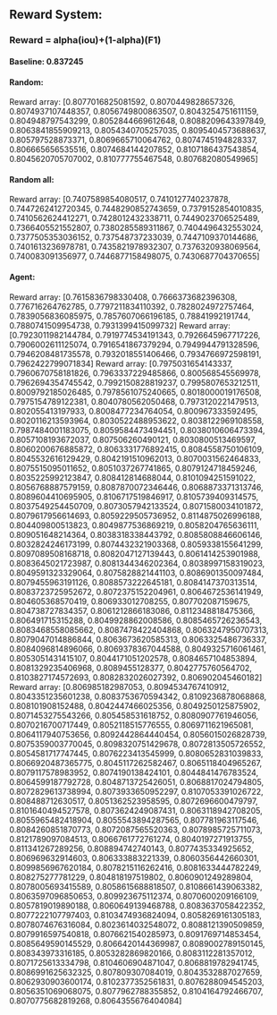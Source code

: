## Reward System:
### Reward = alpha(iou)+(1-alpha)(F1)

#### Baseline: 0.837245
#### Random: 
Reward array: [0.8077016825081592, 0.8070449828657326, 0.8074937107448357, 0.8056749800863507, 0.8043254751611159, 0.804948797543299, 0.8052844669612648, 0.8088209643397849, 0.8063841855909213, 0.8054340705257035, 0.8095404573688637, 0.805797528873371, 0.8069665710064762, 0.8074745194828337, 0.806665656535516, 0.8074684144207852, 0.8107186437543854, 0.8045620705707002, 0.810777755467548, 0.807682080549965]

#### Random all:
Reward array: [0.7407589854080517, 0.7410127740237878, 0.7447262412720345, 0.7448290852743659, 0.7379152854010835, 0.7410562624412271, 0.7428012432338711, 0.7449023706525489, 0.7366405521552807, 0.7380285589311867, 0.7404496432553024, 0.7377505353036152, 0.737548737233039, 0.7447109370144686, 0.7401613236978781, 0.7435821978932307, 0.7376320938069564, 0.740083091356977, 0.7446877158498075, 0.7430687704370655]

#### Agent:
Reward array: [0.7615836798330408, 0.7666373682396308, 0.776716264762785, 0.7797211834110392, 0.7828024972757464, 0.7839056836085975, 0.7857607066196185, 0.78841992191744, 0.7880741509954738, 0.7931399415099732]
Reward array: [0.7923011982144784, 0.7919774534191343, 0.7926645967717226, 0.7906002611125074, 0.7916541867379294, 0.7949944791328596, 0.7946208481735578, 0.7932018551406466, 0.7934766972598191, 0.7962422799071834]
Reward array: [0.7975031654143337, 0.7960670758181826, 0.7963337229485866, 0.800568545569978, 0.7962694354745542, 0.7992150828819237, 0.7995807653212511, 0.8009792185026485, 0.7978561075240665, 0.8018000019176508, 0.7975154789122381, 0.8040780562050468, 0.7973120221479513, 0.802055413197933, 0.8008477234764054, 0.800967333592495, 0.8020116213593964, 0.8030522488953622, 0.8038122969108558, 0.7987484001183075, 0.8059584473494451, 0.8038010606473394, 0.8057108193672037, 0.807506260490121, 0.8030800513469597, 0.8060200676885872, 0.8063331776892415, 0.8084558750106109, 0.8045532616129429, 0.8042191510962013, 0.8070031562464833, 0.8075515095011652, 0.8051037267741865, 0.8079124718459246, 0.8035225992123847, 0.808412814688044, 0.8101094251591022, 0.8056768887579159, 0.8087870072346446, 0.8068873371313746, 0.8089604410695905, 0.8106717519846917, 0.8105739409314575, 0.8037549254450709, 0.8073057942133524, 0.8071580034101872, 0.8079617956614693, 0.8059229505736952, 0.8114875026996188, 0.804409800513823, 0.8049877536869219, 0.8058204765636111, 0.809051648214364, 0.8038318338443792, 0.8085808846606146, 0.8032824246173199, 0.8074432321903368, 0.8059338155641299, 0.8097089508168718, 0.8082047127139443, 0.8061414253901988, 0.8083645021723987, 0.8081344346202364, 0.8038997158319023, 0.8049591323329064, 0.8075828821441103, 0.8086901350097484, 0.8079455963191126, 0.8088573222645181, 0.8084147370313514, 0.8083723725952672, 0.8072375152204961, 0.8064672536141949, 0.804605368570419, 0.806933012708255, 0.807702087159675, 0.804738727834357, 0.8061212866183086, 0.8112348818475366, 0.806491715315288, 0.8049928862008586, 0.8085465726236543, 0.8083468558085662, 0.8087478422404868, 0.8063247950707313, 0.8079047014886844, 0.8063673620585313, 0.8063325486736337, 0.8084096814896066, 0.8069378367044588, 0.8049325716061461, 0.8053051431415107, 0.8044171051202578, 0.8084657104853894, 0.8081329235406968, 0.8089455128377, 0.8042775760564702, 0.8103827174572693, 0.8082832026027392, 0.806902045460182]
Reward array: [0.806985182987053, 0.8094534767410912, 0.8043351235601238, 0.8083753670594342, 0.8109236878068868, 0.808101908152488, 0.8042447466025356, 0.8049250125875902, 0.8071453275543266, 0.805458531618752, 0.8080907761946056, 0.8070216700717449, 0.8052118515776555, 0.8069711621965081, 0.8064117940753656, 0.8092442864440454, 0.8056015026828739, 0.8075359003770045, 0.8098320751429678, 0.8072813505726552, 0.8054581717747445, 0.8076223413545999, 0.8080652831039833, 0.8066920487365775, 0.8045117262582467, 0.8065118404965267, 0.8079117578983952, 0.8074190138424101, 0.8044841476783524, 0.8064599187792728, 0.8048713725426051, 0.8068817024794805, 0.8072829613738994, 0.8073933650952297, 0.8107053391026722, 0.808488712630517, 0.8051362523958595, 0.8072696600479797, 0.8101640494527578, 0.8073624249087431, 0.8063118942708205, 0.8055965482418904, 0.8055543894287565, 0.807781963117546, 0.8084260851870773, 0.8072087565520363, 0.8078985725711073, 0.8121789097084513, 0.8066761772761274, 0.8040197271913755, 0.811341267289256, 0.808894742740143, 0.8077435334925652, 0.806969632914603, 0.806333883221339, 0.8060356442660301, 0.8099856967620184, 0.8078215116262416, 0.8081633444782249, 0.808275277781229, 0.804818197519802, 0.8060901249289804, 0.8078005693415589, 0.8058615688818507, 0.8108661439063382, 0.8063597096850653, 0.809923675112374, 0.8070600209166109, 0.8057819019890188, 0.8060649139468788, 0.8083637058422352, 0.8077222107797403, 0.8103474936824094, 0.8058269161305183, 0.8078074676316084, 0.8023614032548072, 0.8088121390509859, 0.8079916597540818, 0.8076621540285973, 0.8091769714853454, 0.8085649590145529, 0.8066420144369987, 0.8089002789150145, 0.808343973316185, 0.8053282869820166, 0.8083112281357012, 0.8071725613334798, 0.8104606904871047, 0.8068819782941745, 0.8086991625632325, 0.807809307084019, 0.8043532887027659, 0.8062930903600174, 0.8102377352561831, 0.8076288094545203, 0.8056351069068075, 0.8077962788355852, 0.8104164792466707, 0.8070775682819268, 0.8064355676404084]
